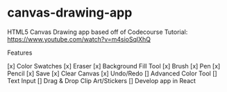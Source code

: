 # canvas-drawing-app
HTML5 Canvas Drawing app based off of Codecourse Tutorial: https://www.youtube.com/watch?v=m4sioSqlXhQ


Features

[x] Color Swatches
[x] Eraser
[x] Background Fill Tool
[x] Brush
[x] Pen
[x] Pencil
[x] Save
[x] Clear Canvas
[x] Undo/Redo
[] Advanced Color Tool
[] Text Input
[] Drag & Drop Clip Art/Stickers
[] Develop app in React
